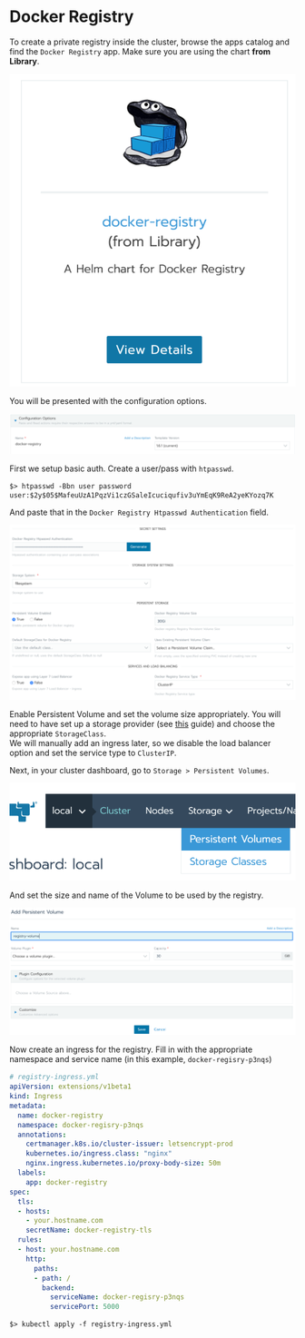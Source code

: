 # Docker Registry

To create a private registry inside the cluster, browse the apps catalog and find the `Docker Registry` app. Make sure you are using the chart **from Library**.

![Docker Registry](img/docker-registry.png)

You will be presented with the configuration options.

![Registry Configuration 1](img/registry-config1.png)

First we setup basic auth. Create a user/pass with `htpasswd`.

```
$> htpasswd -Bbn user password
user:$2y$05$MafeuUzA1PqzVi1czGSaleIcuciqufiv3uYmEqK9ReA2yeKYozq7K
```

And paste that in the `Docker Registry Htpasswd Authentication` field.

![Registry Configuration 2](img/registry-config2.png)

Enable Persistent Volume and set the volume size appropriately. You will need to have set up a storage provider (see [this](storageos.md) guide) and choose the appropriate `StorageClass`.  
We will manually add an ingress later, so we disable the load balancer option and set the service type to `ClusterIP`.

Next, in your cluster dashboard, go to `Storage > Persistent Volumes`.

![Persistent Volumes](img/pv-menu.png)

And set the size and name of the Volume to be used by the registry.

![Persistent Volume Config](img/pv.png)

Now create an ingress for the registry. Fill in with the appropriate namespace and service name (in this example, `docker-regisry-p3nqs`)

```yaml
# registry-ingress.yml
apiVersion: extensions/v1beta1
kind: Ingress
metadata:
  name: docker-registry
  namespace: docker-regisry-p3nqs
  annotations:
    certmanager.k8s.io/cluster-issuer: letsencrypt-prod
    kubernetes.io/ingress.class: "nginx"
    nginx.ingress.kubernetes.io/proxy-body-size: 50m
  labels:
    app: docker-registry
spec:
  tls:
  - hosts:
    - your.hostname.com
    secretName: docker-registry-tls
  rules:
  - host: your.hostname.com
    http:
      paths:
      - path: /
        backend:
          serviceName: docker-regisry-p3nqs
          servicePort: 5000
```

```
$> kubectl apply -f registry-ingress.yml
```
